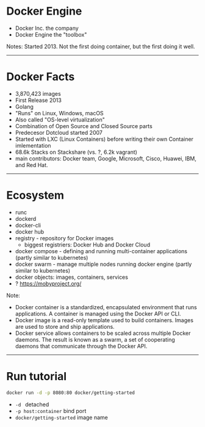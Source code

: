# Docker Engine

* Docker Inc. the company
* Docker Engine the "toolbox"

Notes: Started 2013. Not the first doing container, but the first doing it well.

---

# Docker Facts

* 3,870,423 images
* First Release 2013
* Golang
* "Runs" on Linux, Windows, macOS
* Also called "OS-level virtualization"
* Combination of Open Source and Closed Source parts
* Predecesor Dotcloud started 2007
* Started with LXC (Linux Containers) before writing their own Container imlementation
* 68.6k Stacks on Stackshare (vs. ?, 6.2k vagrant)
* main contributors: Docker team, Google, Microsoft, Cisco, Huawei, IBM, and Red Hat.

--- 

# Ecosystem

* runc
* dockerd
* docker-cli
* docker hub
* registry - repository for Docker images
  * biggest registriers: Docker Hub and Docker Cloud
* docker compose - defining and running multi-container applications (partly similar to kubernetes)
* docker swarm - manage multiple nodes running docker engine (partly similar to kubernetes)
* docker objects: images, containers, services
* ? https://mobyproject.org/

Note: 
* Docker container is a standardized, encapsulated environment that runs applications. A container is managed using the Docker API or CLI.
* Docker image is a read-only template used to build containers. Images are used to store and ship applications.
* Docker service allows containers to be scaled across multiple Docker daemons. The result is known as a swarm, a set of cooperating daemons that communicate through the Docker API.

----

# Run tutorial

```bash 
docker run -d -p 8080:80 docker/getting-started
```

* `-d ` detached
* `-p host:container` bind port
* `docker/getting-started` image name